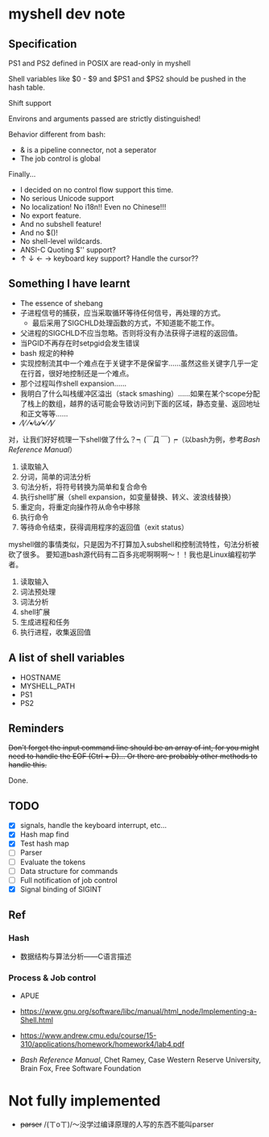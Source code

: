 # myshell dev note

## Specification

PS1 and PS2 defined in POSIX are read-only in myshell

Shell variables like $0 - $9 and $PS1 and $PS2 should be pushed in the hash
table.

Shift support

Environs and arguments passed are strictly distinguished!

Behavior different from bash:
- & is a pipeline connector, not a seperator
- The job control is global

Finally...
- I decided on no control flow support this time.
- No serious Unicode support
- No localization! No i18n!! Even no Chinese!!!
- No export feature.
- And no subshell feature!
- And no $()!
- No shell-level wildcards.
- ANSI-C Quoting $'' support?
- ↑ ↓ ← → keyboard key support? Handle the cursor??

## Something I have learnt

- The essence of shebang
- 子进程信号的捕获，应当采取循环等待任何信号，再处理的方式。
    - 最后采用了SIGCHLD处理函数的方式，不知道能不能工作。
- 父进程的SIGCHLD不应当忽略。否则将没有办法获得子进程的返回值。
- 当PGID不再存在时setpgid会发生错误
- bash 规定的种种
- 实现控制流其中一个难点在于关键字不是保留字……虽然这些关键字几乎一定在行首，很好地控制还是一个难点。
- 那个过程叫作shell expansion……
- 我明白了什么叫栈缓冲区溢出（stack smashing）……如果在某个scope分配了栈上的数组，越界的话可能会导致访问到下面的区域，静态变量、返回地址和正文等等……
- ⁄(⁄ ⁄•⁄ω⁄•⁄ ⁄)⁄

对，让我们好好梳理一下shell做了什么？┑(￣Д ￣)┍（以bash为例，参考*Bash Reference Manual*）
1. 读取输入
2. 分词，简单的词法分析
3. 句法分析，将符号转换为简单和复合命令
4. 执行shell扩展（shell expansion，如变量替换、转义、波浪线替换）
5. 重定向，将重定向操作符从命令中移除
6. 执行命令
7. 等待命令结束，获得调用程序的返回值（exit status）

myshell做的事情类似，只是因为不打算加入subshell和控制流特性，句法分析被砍了很多。
要知道bash源代码有二百多兆呢啊啊啊～！！我也是Linux编程初学者。
1. 读取输入
2. 词法预处理
3. 词法分析
4. shell扩展
5. 生成进程和任务
6. 执行进程，收集返回值

## A list of shell variables

- HOSTNAME
- MYSHELL_PATH
- PS1
- PS2

## Reminders

~~Don't forget the input command line should be an array of int, for you might
need to handle the EOF (Ctrl + D)... Or there are probably other methods to
handle this.~~

Done.

## TODO

- [x] signals, handle the keyboard interrupt, etc...
- [x] Hash map find
- [x] Test hash map
- [ ] Parser
- [ ] Evaluate the tokens
- [ ] Data structure for commands
- [ ] Full notification of job control
- [x] Signal binding of SIGINT

## Ref

### Hash

- 数据结构与算法分析——C语言描述

### Process & Job control

- APUE
- https://www.gnu.org/software/libc/manual/html_node/Implementing-a-Shell.html
- https://www.andrew.cmu.edu/course/15-310/applications/homework/homework4/lab4.pdf

- *Bash Reference Manual*, Chet Ramey, Case Western Reserve University, Brain Fox, Free Software Foundation

# Not fully implemented

- ~~parser~~ /(ㄒoㄒ)/～没学过编译原理的人写的东西不能叫parser